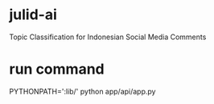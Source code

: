 # julid-ai
Topic Classification for Indonesian Social Media Comments

# run command
PYTHONPATH=':lib/' python app/api/app.py
